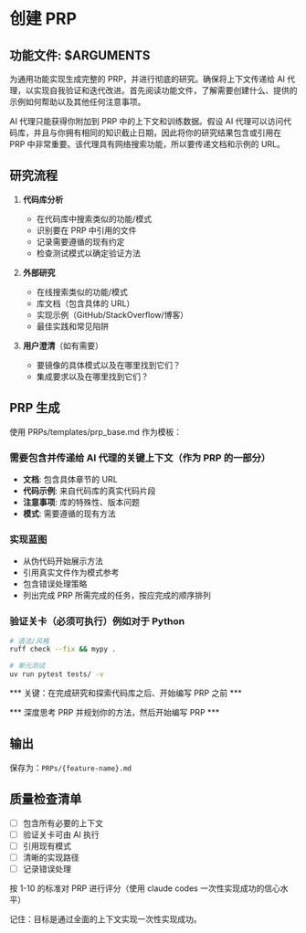 # 创建 PRP

## 功能文件: $ARGUMENTS

为通用功能实现生成完整的 PRP，并进行彻底的研究。确保将上下文传递给 AI 代理，以实现自我验证和迭代改进。首先阅读功能文件，了解需要创建什么、提供的示例如何帮助以及其他任何注意事项。

AI 代理只能获得你附加到 PRP 中的上下文和训练数据。假设 AI 代理可以访问代码库，并且与你拥有相同的知识截止日期，因此将你的研究结果包含或引用在 PRP 中非常重要。该代理具有网络搜索功能，所以要传递文档和示例的 URL。

## 研究流程

1. **代码库分析**
   - 在代码库中搜索类似的功能/模式
   - 识别要在 PRP 中引用的文件
   - 记录需要遵循的现有约定
   - 检查测试模式以确定验证方法

2. **外部研究**
   - 在线搜索类似的功能/模式
   - 库文档（包含具体的 URL）
   - 实现示例（GitHub/StackOverflow/博客）
   - 最佳实践和常见陷阱

3. **用户澄清**（如有需要）
   - 要镜像的具体模式以及在哪里找到它们？
   - 集成要求以及在哪里找到它们？

## PRP 生成

使用 PRPs/templates/prp_base.md 作为模板：

### 需要包含并传递给 AI 代理的关键上下文（作为 PRP 的一部分）
- **文档**: 包含具体章节的 URL
- **代码示例**: 来自代码库的真实代码片段
- **注意事项**: 库的特殊性、版本问题
- **模式**: 需要遵循的现有方法

### 实现蓝图
- 从伪代码开始展示方法
- 引用真实文件作为模式参考
- 包含错误处理策略
- 列出完成 PRP 所需完成的任务，按应完成的顺序排列

### 验证关卡（必须可执行）例如对于 Python
```bash
# 语法/风格
ruff check --fix && mypy .

# 单元测试
uv run pytest tests/ -v

```

*** 关键：在完成研究和探索代码库之后、开始编写 PRP 之前 ***

*** 深度思考 PRP 并规划你的方法，然后开始编写 PRP ***

## 输出
保存为：`PRPs/{feature-name}.md`

## 质量检查清单
- [ ] 包含所有必要的上下文
- [ ] 验证关卡可由 AI 执行
- [ ] 引用现有模式
- [ ] 清晰的实现路径
- [ ] 记录错误处理

按 1-10 的标准对 PRP 进行评分（使用 claude codes 一次性实现成功的信心水平）

记住：目标是通过全面的上下文实现一次性实现成功。